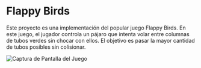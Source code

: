 # Flappy Birds
Este proyecto es una implementación del popular juego Flappy Birds. En este juego, el jugador controla un pájaro que intenta volar entre columnas de tubos verdes sin chocar con ellos. El objetivo es pasar la mayor cantidad de tubos posibles sin colisionar.

![Captura de Pantalla del Juego](imagenFlappyBirds.webp)




